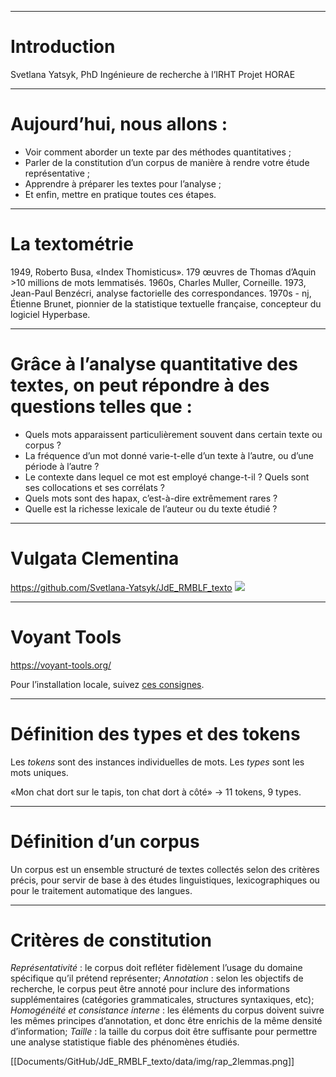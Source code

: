 
---
# Introduction

Svetlana Yatsyk, PhD
Ingénieure de recherche à l’IRHT
Projet HORAE

---
# Aujourd’hui, nous allons :
- Voir comment aborder un texte par des méthodes quantitatives ;
- Parler de la constitution d’un corpus de manière à rendre votre étude représentative ;
- Apprendre à préparer les textes pour l’analyse ;
- Et enfin, mettre en pratique toutes ces étapes.

---
# La textométrie 

1949, Roberto Busa, «Index Thomisticus». 179 œuvres de Thomas d’Aquin >10 millions de mots lemmatisés.
1960s, Charles Muller, Corneille.
1973, Jean-Paul Benzécri, analyse factorielle des correspondances.
1970s - nj, Étienne Brunet, pionnier de la statistique textuelle française, concepteur du logiciel Hyperbase. 

---
# Grâce à l’analyse quantitative des textes, on peut répondre à des questions telles que :
- Quels mots apparaissent particulièrement souvent dans certain texte ou corpus ?
- La fréquence d’un mot donné varie-t-elle d’un texte à l’autre, ou d’une période à l’autre ?
- Le contexte dans lequel ce mot est employé change-t-il ? Quels sont ses collocations et ses corrélats ?
- Quels mots sont des hapax, c’est-à-dire extrêmement rares ?
- Quelle est la richesse lexicale de l’auteur ou du texte étudié ?

---
# Vulgata Clementina
https://github.com/Svetlana-Yatsyk/JdE_RMBLF_texto
![](img/01.download.gif)

---
# Voyant Tools

https://voyant-tools.org/

Pour l’installation locale, suivez [ces consignes](https://github.com/sgsinclair/VoyantServer/wiki/VoyantServer-Desktop).


---
# Définition des types et des tokens

Les _tokens_ sont des instances individuelles de mots.
Les _types_ sont les mots uniques.

«Mon chat dort sur le tapis, ton chat dort à côté» → 11 tokens, 9 types.

---
# Définition d’un corpus
Un corpus est un ensemble structuré de textes collectés selon des critères précis, pour servir de base à des études linguistiques, lexicographiques ou pour le traitement automatique des langues.

---
# Critères de constitution
*Représentativité* : le corpus doit refléter fidèlement l’usage du domaine spécifique qu’il prétend représenter;
*Annotation* : selon les objectifs de recherche, le corpus peut être annoté pour inclure des informations supplémentaires (catégories grammaticales, structures syntaxiques, etc);
*Homogénéité et consistance interne* : les éléments du corpus doivent suivre les mêmes principes d’annotation, et donc être enrichis de la même densité d’information;
*Taille* : la taille du corpus doit être suffisante pour permettre une analyse statistique fiable des phénomènes étudiés.



[[Documents/GitHub/JdE_RMBLF_texto/data/img/rap_2lemmas.png]]
